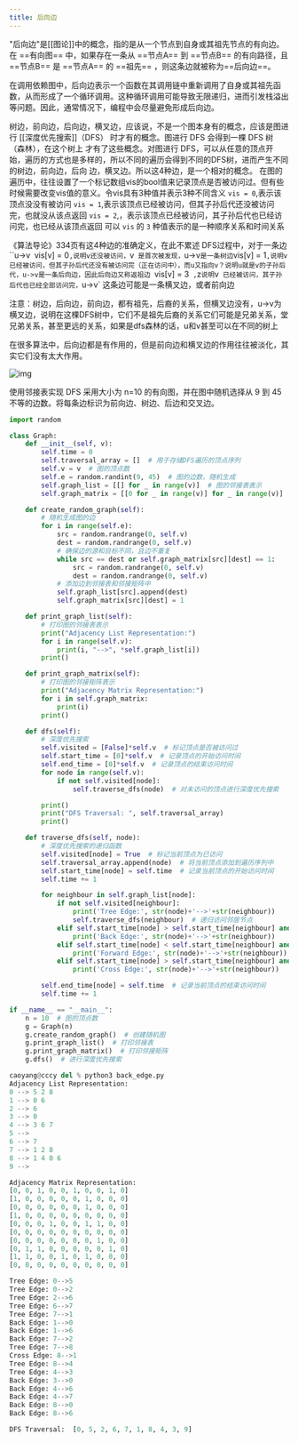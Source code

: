 ```yaml
---
title: 后向边
---
```


"后向边"是[[图论]]中的概念，指的是从一个节点到自身或其祖先节点的有向边。在 ==有向图== 中，如果存在一条从 ==节点A== 到 ==节点B== 的有向路径，且==节点B== 是 ==节点A== 的 ==祖先== ，则这条边就被称为==后向边==。

在调用依赖图中，后向边表示一个函数在其调用链中重新调用了自身或其祖先函数，从而形成了一个循环调用。这种循环调用可能导致无限递归，进而引发栈溢出等问题。因此，通常情况下，编程中会尽量避免形成后向边。



树边，前向边，后向边，横叉边，应该说，不是一个图本身有的概念，应该是图进行 [[深度优先搜索]]（DFS） 时才有的概念。图进行 DFS 会得到一棵 DFS 树（森林），在这个树上 才有了这些概念。对图进行 DFS，可以从任意的顶点开始，遍历的方式也是多样的，所以不同的遍历会得到不同的DFS树，进而产生不同的树边，前向边，后向 边，横叉边。所以这4种边，是一个相对的概念。
在图的遍历中，往往设置了一个标记数组vis的bool值来记录顶点是否被访问过。但有些时候需要改变vis值的意义。令vis具有3种值并表示3种不同含义
`vis = 0`,表示该顶点没没有被访问
`vis = 1`,表示该顶点已经被访问，但其子孙后代还没被访问完，也就没从该点返回
`vis = 2`,，表示该顶点已经被访问，其子孙后代也已经访问完，也已经从该顶点返回
可以 `vis` 的 `3` 种值表示的是一种顺序关系和时间关系

《算法导论》334页有这4种边的准确定义，在此不累述
DFS过程中，对于一条边``u->v`
`vis[v] = 0`,说明v还没被访问，`v` 是首次被发现，`u->v` 是一条树边
`vis[v] = 1`,说明v已经被访问，但其子孙后代还没有被访问完（正在访问中），而u又指向v？说明u就是v的子孙后代，u->v是一条后向边，因此后向边又称返祖边
`vis[v] = 3` ,`z` 说明 `v` 已经被访问，其子孙后代也已经全部访问完，`u->v` 这条边可能是一条横叉边，或者前向边

注意：树边，后向边，前向边，都有祖先，后裔的关系，但横叉边没有，u->v为横叉边，说明在这棵DFS树中，它们不是祖先后裔的关系它们可能是兄弟关系，堂兄弟关系，甚至更远的关系，如果是dfs森林的话，u和v甚至可以在不同的树上

在很多算法中，后向边都是有作用的，但是前向边和横叉边的作用往往被淡化，其实它们没有太大作用。

![img](https://mielgo-markdown.oss-cn-chengdu.aliyuncs.com/349fe4f80b34edde2eb223cd17eb21c1.png)



使用邻接表实现 DFS 采用大小为 n=10 的有向图，并在图中随机选择从 9 到 45 不等的边数。将每条边标识为前向边、树边、后边和交叉边。

```py
import random

class Graph:
    def __init__(self, v):
        self.time = 0
        self.traversal_array = []  # 用于存储DFS遍历的顶点序列
        self.v = v  # 图的顶点数
        self.e = random.randint(9, 45)  # 图的边数，随机生成
        self.graph_list = [[] for _ in range(v)]  # 图的邻接表表示
        self.graph_matrix = [[0 for _ in range(v)] for _ in range(v)]  # 图的邻接矩阵表示

    def create_random_graph(self):
        # 随机生成图的边
        for i in range(self.e):
            src = random.randrange(0, self.v)
            dest = random.randrange(0, self.v)
            # 确保边的源和目标不同，且边不重复
            while src == dest or self.graph_matrix[src][dest] == 1:
                src = random.randrange(0, self.v)
                dest = random.randrange(0, self.v)
            # 添加边到邻接表和邻接矩阵中
            self.graph_list[src].append(dest)
            self.graph_matrix[src][dest] = 1

    def print_graph_list(self):
        # 打印图的邻接表表示
        print("Adjacency List Representation:")
        for i in range(self.v):
            print(i, "-->", *self.graph_list[i])
        print()

    def print_graph_matrix(self):
        # 打印图的邻接矩阵表示
        print("Adjacency Matrix Representation:")
        for i in self.graph_matrix:
            print(i)
        print()

    def dfs(self):
        # 深度优先搜索
        self.visited = [False]*self.v  # 标记顶点是否被访问过
        self.start_time = [0]*self.v  # 记录顶点的开始访问时间
        self.end_time = [0]*self.v  # 记录顶点的结束访问时间
        for node in range(self.v):
            if not self.visited[node]:
                self.traverse_dfs(node)  # 对未访问的顶点进行深度优先搜索

        print()
        print("DFS Traversal: ", self.traversal_array)
        print()

    def traverse_dfs(self, node):
        # 深度优先搜索的递归函数
        self.visited[node] = True  # 标记当前顶点为已访问
        self.traversal_array.append(node)  # 将当前顶点添加到遍历序列中
        self.start_time[node] = self.time  # 记录当前顶点的开始访问时间
        self.time += 1

        for neighbour in self.graph_list[node]:
            if not self.visited[neighbour]:
                print('Tree Edge:', str(node)+'-->'+str(neighbour))
                self.traverse_dfs(neighbour)  # 递归访问邻居节点
            elif self.start_time[node] > self.start_time[neighbour] and self.end_time[neighbour] == 0:
                print('Back Edge:', str(node)+'-->'+str(neighbour))
            elif self.start_time[node] < self.start_time[neighbour] and self.end_time[neighbour] == 0:
                print('Forward Edge:', str(node)+'-->'+str(neighbour))
            elif self.start_time[node] > self.start_time[neighbour] and self.end_time[node] < self.end_time[neighbour]:
                print('Cross Edge:', str(node)+'-->'+str(neighbour))

        self.end_time[node] = self.time  # 记录当前顶点的结束访问时间
        self.time += 1

if __name__ == "__main__":
    n = 10  # 图的顶点数
    g = Graph(n)
    g.create_random_graph()  # 创建随机图
    g.print_graph_list()  # 打印邻接表
    g.print_graph_matrix()  # 打印邻接矩阵
    g.dfs()  # 进行深度优先搜索
```



```py
caoyang@cccy del % python3 back_edge.py
Adjacency List Representation:
0 --> 5 2 8
1 --> 0 6
2 --> 6
3 --> 0
4 --> 3 6 7
5 -->
6 --> 7
7 --> 1 2 8
8 --> 1 4 0 6
9 -->

Adjacency Matrix Representation:
[0, 0, 1, 0, 0, 1, 0, 0, 1, 0]
[1, 0, 0, 0, 0, 0, 1, 0, 0, 0]
[0, 0, 0, 0, 0, 0, 1, 0, 0, 0]
[1, 0, 0, 0, 0, 0, 0, 0, 0, 0]
[0, 0, 0, 1, 0, 0, 1, 1, 0, 0]
[0, 0, 0, 0, 0, 0, 0, 0, 0, 0]
[0, 0, 0, 0, 0, 0, 0, 1, 0, 0]
[0, 1, 1, 0, 0, 0, 0, 0, 1, 0]
[1, 1, 0, 0, 1, 0, 1, 0, 0, 0]
[0, 0, 0, 0, 0, 0, 0, 0, 0, 0]

Tree Edge: 0-->5
Tree Edge: 0-->2
Tree Edge: 2-->6
Tree Edge: 6-->7
Tree Edge: 7-->1
Back Edge: 1-->0
Back Edge: 1-->6
Back Edge: 7-->2
Tree Edge: 7-->8
Cross Edge: 8-->1
Tree Edge: 8-->4
Tree Edge: 4-->3
Back Edge: 3-->0
Back Edge: 4-->6
Back Edge: 4-->7
Back Edge: 8-->0
Back Edge: 8-->6

DFS Traversal:  [0, 5, 2, 6, 7, 1, 8, 4, 3, 9]
```

